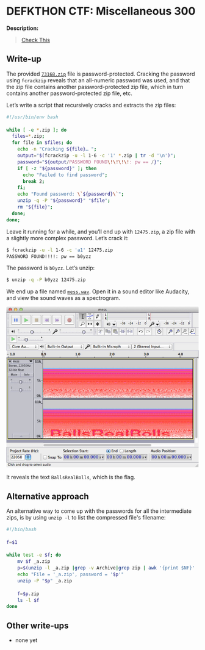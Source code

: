# DEFKTHON CTF: Miscellaneous 300

**Description:**

> [Check This](73168.zip)

## Write-up

The provided [`73168.zip`](73168.zip) file is password-protected. Cracking the password using `fcrackzip` reveals that an all-numeric password was used, and that the zip file contains another password-protected zip file, which in turn contains another password-protected zip file, etc.

Let’s write a script that recursively cracks and extracts the zip files:

```bash
#!/usr/bin/env bash

while [ -e *.zip ]; do
  files=*.zip;
  for file in $files; do
    echo -n "Cracking ${file}… ";
    output="$(fcrackzip -u -l 1-6 -c '1' *.zip | tr -d '\n')";
    password="${output/PASSWORD FOUND\!\!\!\!: pw == /}";
    if [ -z "${password}" ]; then
      echo "Failed to find password";
      break 2;
    fi;
    echo "Found password: \`${password}\`";
    unzip -q -P "${password}" "$file";
    rm "${file}";
  done;
done;
```

Leave it running for a while, and you’ll end up with `12475.zip`, a zip file with a slightly more complex password. Let’s crack it:

```bash
$ fcrackzip -u -l 1-6 -c 'a1' 12475.zip
PASSWORD FOUND!!!!: pw == b0yzz
```

The password is `b0yzz`. Let’s unzip:

```bash
$ unzip -q -P b0yzz 12475.zip
```

We end up a file named [`mess.wav`](mess.wav). Open it in a sound editor like Audacity, and view the sound waves as a spectrogram.

![](flag.jpg)

It reveals the text `BallsRealBolls`, which is the flag.

## Alternative approach

An alternative way to come up with the passwords for all the intermediate zips, is by using ```unzip -l``` to list
the compressed file's filename: 

```bash
#!/bin/bash

f=$1

while test -e $f; do 
    mv $f _a.zip
    p=$(unzip -l _a.zip |grep -v Archive|grep zip | awk '{print $NF}' | sed 's:\.zip::'|head -1)
    echo "File = '_a.zip', password = '$p'"
    unzip -P "$p" _a.zip

    f=$p.zip
    ls -l $f
done
```

## Other write-ups
* none yet
